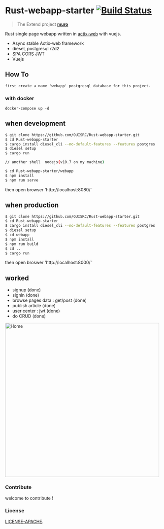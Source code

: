 # Rust-webapp-starter [![Build Status](https://travis-ci.org/OUISRC/Rust-webapp-starter.svg?branch=master)](https://travis-ci.org/OUISRC/Rust-webapp-starter)

> The Extend project **[muro](https://github.com/OUISRC/muro)**

Rust single page webapp written in [actix-web](https://github.com/actix/actix-web) with vuejs.

* Async stable Actix-web framework 
* diesel, postgresql r2d2
* SPA CORS JWT
* Vuejs

## How To

    first create a name 'webapp' postgresql database for this project.

### with docker

```docker
docker-compose up -d
```

## when development 

```bash
$ git clone https://github.com/OUISRC/Rust-webapp-starter.git
$ cd Rust-webapp-starter
$ cargo install diesel_cli --no-default-features --features postgres
$ diesel setup
$ cargo run

// another shell  nodejs(v10.7 on my machine)

$ cd Rust-webapp-starter/webapp
$ npm install
$ npm run serve
```

then open browser 'http://localhost:8080/'

## when production

```bash
$ git clone https://github.com/OUISRC/Rust-webapp-starter.git
$ cd Rust-webapp-starter
$ cargo install diesel_cli --no-default-features --features postgres
$ diesel setup
$ cd webapp
$ npm install
$ npm run build
$ cd ..
$ cargo run
```

then open broswer 'http://localhost:8000/'

## worked

* signup (done)
* signin (done)
* browse pages data : get/post (done)
* publish article (done)
* user center : jwt (done)
* do CRUD (done)

<img alt="Home" height="500" src="https://raw.githubusercontent.com/OUISRC/Rust-webapp-starter/master/001.png">

### Contribute
 
welcome to contribute !

### License

[LICENSE-APACHE](https://github.com/OUIRC/Rust-webapp-starter/blob/master/LICENSE).
